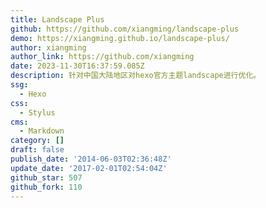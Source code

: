 ```yaml
---
title: Landscape Plus
github: https://github.com/xiangming/landscape-plus
demo: https://xiangming.github.io/landscape-plus/
author: xiangming
author_link: https://github.com/xiangming
date: 2023-11-30T16:37:59.085Z
description: 针对中国大陆地区对hexo官方主题landscape进行优化。
ssg:
  - Hexo
css:
  - Stylus
cms:
  - Markdown
category: []
draft: false
publish_date: '2014-06-03T02:36:48Z'
update_date: '2017-02-01T02:54:04Z'
github_star: 507
github_fork: 110
---
```

